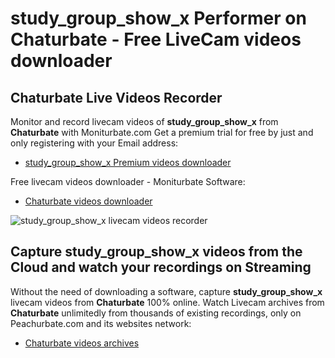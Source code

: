 # study_group_show_x Performer on Chaturbate - Free LiveCam videos downloader

## Chaturbate Live Videos Recorder

Monitor and record livecam videos of **study_group_show_x** from **Chaturbate** with Moniturbate.com
Get a premium trial for free by just and only registering with your Email address:
* [study_group_show_x Premium videos downloader](https://moniturbate.com/request-demo-licence-key.html)

Free livecam videos downloader - Moniturbate Software:
* [Chaturbate videos downloader](https://moniturbate.com/moniturbate-download-software.html)

![study_group_show_x livecam videos recorder](https://peachurnet.com/templates/moniturbate-software.png)


## Capture study_group_show_x videos from the Cloud and watch your recordings on Streaming

Without the need of downloading a software, capture **study_group_show_x** livecam videos from **Chaturbate** 100% online.
Watch Livecam archives from **Chaturbate** unlimitedly from thousands of existing recordings, only on Peachurbate.com and its websites network:
* [Chaturbate videos archives](https://peachurnet.com/)
